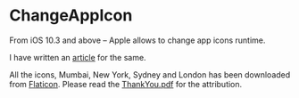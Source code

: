 # ChangeAppIcon

From iOS 10.3 and above – Apple allows to change app icons runtime.

I have written an [article](https://ikiwitech.com/2017/05/08/change-your-ios-application-icons-runtime/) for the same.

All the icons, Mumbai, New York, Sydney and London has been downloaded from [Flaticon](http://www.flaticon.com). Please read the [ThankYou.pdf](https://github.com/hemangshah/ChangeAppIcon/blob/master/Source/ChangeAppIcon/ThankYou.pdf) for the attribution.
